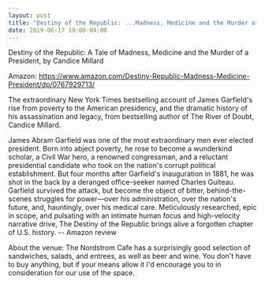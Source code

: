 ```yaml
---
layout: post
title: "Destiny of the Republic: ...Madness, Medicine and the Murder of a President"
date: 2019-06-17 19:00-04:00
---
```

Destiny of the Republic: A Tale of Madness, Medicine and the Murder of a President, by Candice Millard

Amazon: https://www.amazon.com/Destiny-Republic-Madness-Medicine-President/dp/0767929713/

The extraordinary New York Times bestselling account of James Garfield's rise from poverty to the American presidency, and the dramatic history of his assassination and legacy, from bestselling author of The River of Doubt, Candice Millard.

James Abram Garfield was one of the most extraordinary men ever elected president. Born into abject poverty, he rose to become a wunderkind scholar, a Civil War hero, a renowned congressman, and a reluctant presidential candidate who took on the nation's corrupt political establishment. But four months after Garfield's inauguration in 1881, he was shot in the back by a deranged office-seeker named Charles Guiteau. Garfield survived the attack, but become the object of bitter, behind-the-scenes struggles for power—over his administration, over the nation's future, and, hauntingly, over his medical care. Meticulously researched, epic in scope, and pulsating with an intimate human focus and high-velocity narrative drive, The Destiny of the Republic brings alive a forgotten chapter of U.S. history.
-- Amazon review

About the venue: The Nordstrom Cafe has a surprisingly good selection of sandwiches, salads, and entrees, as well as beer and wine. You don't have to buy anything, but if your means allow it I'd encourage you to in consideration for our use of the space.
